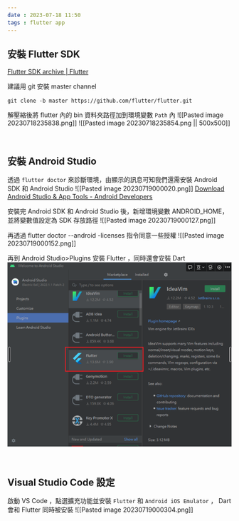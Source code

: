 ```yaml
---
date : 2023-07-18 11:50
tags : flutter app
---
```


## 安裝 Flutter SDK

[Flutter SDK archive | Flutter](https://docs.flutter.dev/release/archive?tab=windows#windows)

建議用 git 安裝 master channel
```
git clone -b master https://github.com/flutter/flutter.git
```

解壓縮後將 flutter 內的 bin 資料夾路徑加到環境變數 `Path` 內
![[Pasted image 20230718235838.png]]
![[Pasted image 20230718235854.png || 500x500]]

<br>

## 安裝 Android Studio

透過 `flutter doctor` 來診斷環境，由顯示的訊息可知我們還需安裝 Android SDK 和 Android Studio
![[Pasted image 20230719000020.png]]
[Download Android Studio & App Tools - Android Developers](https://developer.android.com/studio?gclid=Cj0KCQiAjJOQBhCkARIsAEKMtO3zEhdK4_I0CEZic3UH4dl-9gVXuHFR9dCl3TOHKjmv3xWLU3UxfhYaApfAEALw_wcB&gclsrc=aw.ds)

安裝完 Android SDK 和 Android Studio 後，新增環境變數 ANDROID_HOME，並將變數值設定為 SDK 存放路徑
![[Pasted image 20230719000127.png]]

再透過 flutter doctor --android -licenses 指令同意一些授權
![[Pasted image 20230719000152.png]]

再到 Android Studio>Plugins 安裝 Flutter ，同時還會安裝 Dart
![Pasted image 20230719000217](https://raw.githubusercontent.com/agin0634/DuriShen_DevNote/main/Archives/ImagesPasted%20image%2020230719000217.png?token=AGFDTP77YSW2HULXILYQF73EXF22C)

<br>

## Visual Studio Code 設定
啟動 VS Code ，點選擴充功能並安裝 `Flutter` 和 `Android iOS Emulator` ， Dart 會和 Flutter 同時被安裝
![[Pasted image 20230719000304.png]]